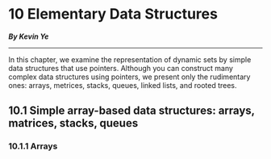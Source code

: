 # 10	Elementary Data Structures

***By Kevin Ye***

---

In this chapter, we examine the representation of dynamic sets by simple data structures that use pointers. Although you can construct many complex data structures using pointers, we present only the rudimentary ones: arrays, metrices, stacks, queues, linked lists, and rooted trees.



## 10.1	Simple array-based data structures: arrays, matrices, stacks, queues

### 10.1.1	Arrays

